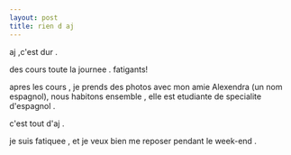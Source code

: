 ```yaml
---
layout: post
title: rien d aj
---
```


aj ,c'est dur .

des cours toute la journee . fatigants!

apres les cours , je prends des photos avec mon amie Alexendra (un nom espagnol), nous habitons ensemble , elle est etudiante de specialite d'espagnol .

c'est tout d'aj .

je suis fatiquee , et je veux bien me reposer pendant le week-end .
